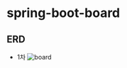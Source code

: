 # spring-boot-board
## ERD
- 1차
![board](https://github.com/ckstjr123/spring-boot-board/assets/143847026/28b1bea1-40d7-4342-b3a6-c211de2777d4)
